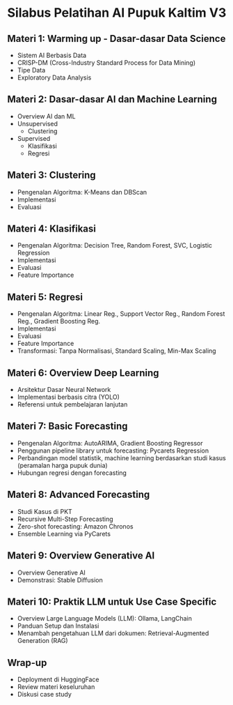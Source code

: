 # Silabus Pelatihan AI Pupuk Kaltim V3

## Materi 1: Warming up - Dasar-dasar Data Science
- Sistem AI Berbasis Data
- CRISP-DM (Cross-Industry Standard Process for Data Mining)
- Tipe Data
- Exploratory Data Analysis

## Materi 2: Dasar-dasar AI dan Machine Learning
- Overview AI dan ML
- Unsupervised
    - Clustering
- Supervised
    - Klasifikasi
    - Regresi

## Materi 3: Clustering
- Pengenalan Algoritma: K-Means dan DBScan
- Implementasi
- Evaluasi

## Materi 4: Klasifikasi
- Pengenalan Algoritma: Decision Tree, Random Forest, SVC, Logistic Regression
- Implementasi
- Evaluasi
- Feature Importance

## Materi 5: Regresi
- Pengenalan Algoritma: Linear Reg., Support Vector Reg., Random Forest Reg., Gradient Boosting Reg.
- Implementasi
- Evaluasi
- Feature Importance
- Transformasi: Tanpa Normalisasi, Standard Scaling, Min-Max Scaling

## Materi 6: Overview Deep Learning
- Arsitektur Dasar Neural Network
- Implementasi berbasis citra (YOLO)
- Referensi untuk pembelajaran lanjutan

## Materi 7: Basic Forecasting
- Pengenalan Algoritma: AutoARIMA, Gradient Boosting Regressor
- Penggunan pipeline library untuk forecasting: Pycarets Regression
- Perbandingan model statistik, machine learning berdasarkan studi kasus (peramalan harga pupuk dunia)
- Hubungan regresi dengan forecasting

## Materi 8: Advanced Forecasting
- Studi Kasus di PKT
- Recursive Multi-Step Forecasting
- Zero-shot forecasting: Amazon Chronos
- Ensemble Learning via PyCarets

## Materi 9: Overview Generative AI
- Overview Generative AI
- Demonstrasi: Stable Diffusion

## Materi 10: Praktik LLM untuk Use Case Specific
- Overview Large Language Models (LLM): Ollama, LangChain
- Panduan Setup dan Instalasi
- Menambah pengetahuan LLM dari dokumen: Retrieval-Augmented Generation (RAG)

## Wrap-up
- Deployment di HuggingFace
- Review materi keseluruhan
- Diskusi case study
